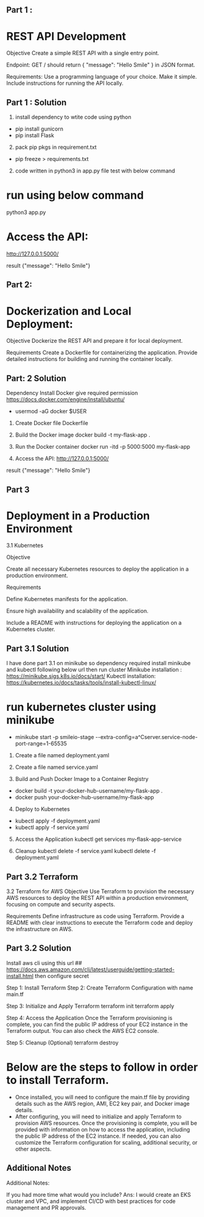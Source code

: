## Part 1 :
# REST API Development

Objective
Create a simple REST API with a single entry point.

Endpoint: GET / should return { "message": "Hello Smile" } in JSON
format.

Requirements:
Use a programming language of your choice.
Make it simple.
Include instructions for running the API locally.

## Part 1 : Solution
1. install dependency to wtite code using python
- pip install gunicorn
- pip install Flask
2. pack pip pkgs in requirement.txt
- pip freeze > requirements.txt

2. code written in python3 in app.py file test with below command

# run using below command
python3 app.py

# Access the API:
http://127.0.0.1:5000/


result
{"message": "Hello Smile"}

## Part 2: 
# Dockerization and Local Deployment:
Objective
Dockerize the REST API and prepare it for local deployment.

Requirements
Create a Dockerfile for containerizing the application.
Provide detailed instructions for building and running the container locally.


## Part: 2 Solution
Dependency Install Docker give required permission
https://docs.docker.com/engine/install/ubuntu/
- usermod -aG docker $USER

1. Create Docker file
   Dockerfile

2. Build the Docker image
docker build -t my-flask-app .

3. Run the Docker container
docker run -itd -p 5000:5000 my-flask-app

4. Access the API:
http://127.0.0.1:5000/

result
{"message": "Hello Smile"}


## Part 3
# Deployment in a Production Environment
3.1 Kubernetes

Objective

Create all necessary Kubernetes resources to deploy the application in a production environment.

Requirements

Define Kubernetes manifests for the application.

Ensure high availability and scalability of the application.

Include a README with instructions for deploying the application on a Kubernetes cluster.

## Part 3.1 Solution
I have done part 3.1 on minikube so dependency required install minikube and kubectl following below url then run cluster
Minikube installation : https://minikube.sigs.k8s.io/docs/start/
Kubectl installation: https://kubernetes.io/docs/tasks/tools/install-kubectl-linux/


# run kubernetes cluster using minikube 
- minikube start -p smileio-stage --extra-config=a^Cserver.service-node-port-range=1-65535

1. Create a file named deployment.yaml
2. Create a file named service.yaml

3. Build and Push Docker Image to a Container Registry
- docker build -t your-docker-hub-username/my-flask-app .
- docker push your-docker-hub-username/my-flask-app

4. Deploy to Kubernetes
- kubectl apply -f deployment.yaml
- kubectl apply -f service.yaml

5. Access the Application
kubectl get services my-flask-app-service

6. Cleanup 
kubectl delete -f service.yaml
kubectl delete -f deployment.yaml


## Part 3.2 Terraform
3.2 Terraform for AWS
Objective
Use Terraform to provision the necessary AWS resources to deploy the REST API within a production environment, focusing on compute and security aspects.

Requirements
Define infrastructure as code using Terraform.
Provide a README with clear instructions to execute the Terraform code and deploy the infrastructure on AWS.

## Part 3.2 Solution
Install aws cli using this url   ## https://docs.aws.amazon.com/cli/latest/userguide/getting-started-install.html
then configure secret

Step 1: Install Terraform
Step 2: Create Terraform Configuration with name main.tf

Step 3: Initialize and Apply Terraform
terraform init
terraform apply

Step 4: Access the Application
Once the Terraform provisioning is complete, you can find the public IP address of your EC2 instance in the Terraform output. You can also check the AWS EC2 console.

Step 5: Cleanup (Optional)
terraform destroy

# Below are the steps to follow in order to install Terraform. 
- Once installed, you will need to configure the main.tf file by providing details such as the AWS region, AMI, EC2 key pair, and Docker image details. 
- After configuring, you will need to initialize and apply Terraform to provision AWS resources. Once the provisioning is complete, you will be provided with information on how to access the application, including the public IP address of the EC2 instance. If needed, you can also customize the Terraform configuration for scaling, additional security, or other aspects.


## Additional Notes
Additional Notes: 

If you had more time what would you include?
Ans: I would create an EKS cluster and VPC, and implement CI/CD with best practices for code management and PR approvals.